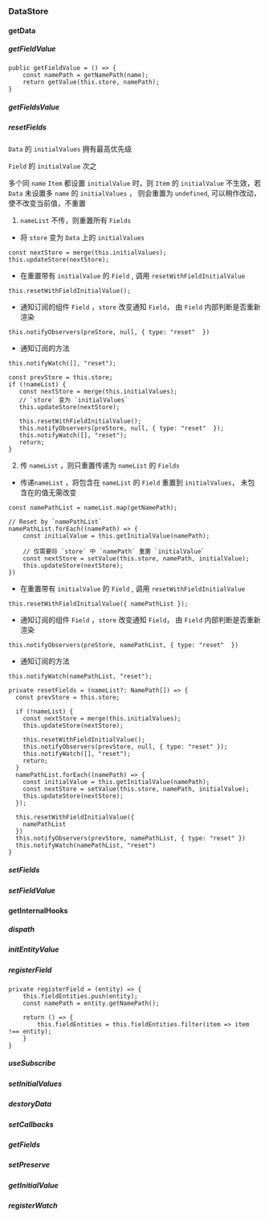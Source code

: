 ### DataStore

#### getData 

##### getFieldValue
```
public getFieldValue = () => {
    const namePath = getNamePath(name);
    return getValue(this.store, namePath);
}
```
##### getFieldsValue

##### resetFields
`Data` 的 `initialValues` 拥有最高优先级  

`Field` 的 `initialValue` 次之   

多个同 `name` `Item` 都设置 `initialValue` 时，则 `Item` 的 `initialValue` 不生效，若 `Data` 未设置多 `name` 的 `initialValues` ，
则会重置为 `undefined`, 可以稍作改动，使不改变当前值，不重置  


1. `nameList` 不传，则重置所有 `Fields`  

* 将 `store` 变为 `Data` 上的 `initialValues`
```
const nextStore = merge(this.initialValues);
this.updateStore(nextStore);
```
* 在重置带有 `initialValue` 的 `Field` , 调用 `resetWithFieldInitialValue`
```
this.resetWithFieldInitialValue();
```
* 通知订阅的组件 `Field` ，`store` 改变通知 `Field`， 由 `Field` 内部判断是否重新渲染
```
this.notifyObservers(preStore, null, { type: "reset"  })
```
* 通知订阅的方法
```
this.notifyWatch([], "reset");
```
```
const prevStore = this.store;
if (!nameList) {
   const nextStore = merge(this.initialValues);
   // `store` 变为 `initialValues`
   this.updateStore(nextStore);

   this.resetWithFieldInitialValue();
   this.notifyObservers(preStore, null, { type: "reset"  });
   this.notifyWatch([], "reset");
   return;
}
```
2. 传 `nameList` ，则只重置传递为 `nameList` 的 `Fields`

* 传递`nameList` ，将包含在 `nameList` 的 `Field` 重置到 `initialValues`， 未包含在的值无需改变
```
const namePathList = nameList.map(getNamePath);

// Reset by `namePathList`
namePathList.forEach((namePath) => {
    const initialValue = this.getInitialValue(namePath);

    // 仅需要将 `store` 中 `namePath` 重置 `initialValue`
    const nextStore = setValue(this.store, namePath, initialValue);
    this.updateStore(nextStore);
})
```
* 在重置带有 `initialValue` 的 `Field` , 调用 `resetWithFieldInitialValue`
```
this.resetWithFieldInitialValue({ namePathList });
```
* 通知订阅的组件 `Field` ，`store` 改变通知 `Field`， 由 `Field` 内部判断是否重新渲染
```
this.notifyObservers(preStore, namePathList, { type: "reset"  })
```
* 通知订阅的方法
```
this.notifyWatch(namePathList, "reset");
```

```
private resetFields = (nameList?: NamePath[]) => {
  const prevStore = this.store;

  if (!nameList) {
    const nextStore = merge(this.initialValues);
    this.updateStore(nextStore);

    this.resetWithFieldInitialValue();
    this.notifyObservers(prevStore, null, { type: "reset" });
    this.notifyWatch([], "reset");
    return;
  }
  namePathList.forEach((namePath) => {
    const initialValue = this.getInitialValue(namePath);
    const nextStore = setValue(this.store, namePath, initialValue);
    this.updateStore(nextStore);
  });

  this.resetWithFieldInitialValue({
    namePathList
  })
  this.notifyObservers(prevStore, namePathList, { type: "reset" })
  this.notifyWatch(namePathList, "reset")
}
```

##### setFields

##### setFieldValue

#### getInternalHooks

##### dispath

##### initEntityValue

##### registerField
```
private registerField = (entity) => {
    this.fieldEntities.push(entity);
    const namePath = entity.getNamePath();

    return () => {
        this.fieldEntities = this.fieldEntities.filter(item => item !== entity);
    }
}
```

##### useSubscribe

##### setInitialValues

##### destoryData

##### setCallbacks

##### getFields

##### setPreserve

##### getInitialValue

##### registerWatch

##### 

